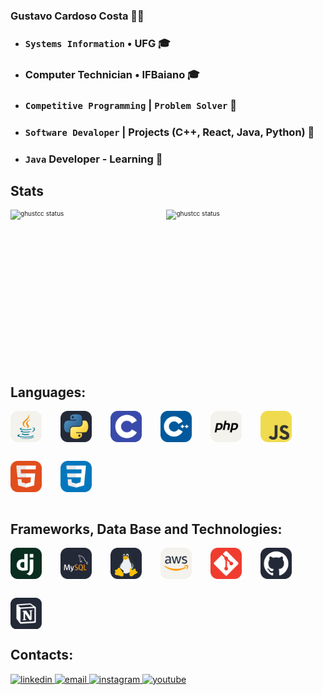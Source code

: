 ### Gustavo Cardoso Costa 😶‍🌫️

 *   ### `Systems Information` • UFG 🎓
 *   ### Computer Technician • IFBaiano 🎓
 *   ### `Competitive Programming` | `Problem Solver` 🦾
 *   ### `Software Devaloper` | Projects (C++, React, Java, Python) 🦾
 *   ### `Java` Developer - Learning 🦾

## Stats

<div style="display: flex; align-items: center; font-size: 10px">
    <img width="49.5%" height="250em" src="https://github-readme-stats.vercel.app/api?username=ghustcc&show_icons=true&theme=dark&hide_border=false&rank_icon=github&show=reviews,prs_merged,discussions_answered,prs_merged_percentage" alt="ghustcc status" />
    <img width="49.5%" height="250em" src="https://github-readme-stats.vercel.app/api/top-langs/?username=ghustcc&layout=compact&langs_count=30&show_icons=true&theme=dark" alt="ghustcc status">
</div>

## Languages:

<div style='display: flex; gap: 30px; flex-wrap: wrap'>
    <img style='width:50px' align='center' alt='' src='https://github.com/tandpfun/skill-icons/blob/main/icons/Java-Light.svg' />
    <img style='width:50px' align='center' alt='' src='https://raw.githubusercontent.com/tandpfun/skill-icons/65dea6c4eaca7da319e552c09f4cf5a9a8dab2c8/icons/Python-Dark.svg' />
    <img style='width:50px' align='center' alt='' src='https://raw.githubusercontent.com/tandpfun/skill-icons/65dea6c4eaca7da319e552c09f4cf5a9a8dab2c8/icons/C.svg' />
    <img style='width:50px' align='center' alt='' src='https://raw.githubusercontent.com/tandpfun/skill-icons/65dea6c4eaca7da319e552c09f4cf5a9a8dab2c8/icons/CPP.svg' />
    <img style='width:50px' align='center' alt='' src='https://raw.githubusercontent.com/tandpfun/skill-icons/65dea6c4eaca7da319e552c09f4cf5a9a8dab2c8/icons/PHP-Light.svg' />
    <img style='width:50px' align='center' alt='' src='https://raw.githubusercontent.com/tandpfun/skill-icons/65dea6c4eaca7da319e552c09f4cf5a9a8dab2c8/icons/JavaScript.svg' />
    <img style='width:50px' align='center' alt='' src='https://raw.githubusercontent.com/tandpfun/skill-icons/65dea6c4eaca7da319e552c09f4cf5a9a8dab2c8/icons/HTML.svg' />
    <img style='width:50px' align='center' alt='' src='https://raw.githubusercontent.com/tandpfun/skill-icons/65dea6c4eaca7da319e552c09f4cf5a9a8dab2c8/icons/CSS.svg' />
</div><br/>

## Frameworks, Data Base and Technologies:

<div style='display: flex; align-items: center; gap: 30px; flex-wrap: wrap'>
    <img style='width:50px' align='center' alt='' src='https://raw.githubusercontent.com/tandpfun/skill-icons/65dea6c4eaca7da319e552c09f4cf5a9a8dab2c8/icons/Django.svg' />
<!--     <img style='width:50px' align='center' alt='' src='https://github.com/tandpfun/skill-icons/blob/main/icons/React-Light.svg' />
    <img style='width:50px' align='center' alt='' src='https://raw.githubusercontent.com/tandpfun/skill-icons/65dea6c4eaca7da319e552c09f4cf5a9a8dab2c8/icons/NodeJS-Dark.svg' /> -->
    <img style='width:50px' align='center' alt='' src='https://raw.githubusercontent.com/tandpfun/skill-icons/65dea6c4eaca7da319e552c09f4cf5a9a8dab2c8/icons/MySQL-Dark.svg' />
<!--     <img style='width:50px' align='center' alt='' src='https://raw.githubusercontent.com/tandpfun/skill-icons/65dea6c4eaca7da319e552c09f4cf5a9a8dab2c8/icons/MongoDB.svg' /> -->
    <img style='width:50px' align='center' alt='' src='https://github.com/tandpfun/skill-icons/blob/main/icons/Linux-Dark.svg' />
    <img style='width:50px' align='center' alt='' src='https://github.com/tandpfun/skill-icons/blob/main/icons/AWS-Light.svg' />
    <img style='width:50px' align='center' alt='' src='https://raw.githubusercontent.com/tandpfun/skill-icons/65dea6c4eaca7da319e552c09f4cf5a9a8dab2c8/icons/Git.svg' />
    <img style='width:50px' align='center' alt='' src='https://raw.githubusercontent.com/tandpfun/skill-icons/65dea6c4eaca7da319e552c09f4cf5a9a8dab2c8/icons/Github-Dark.svg' />
    <img style='width:50px' align='center' alt='' src='https://raw.githubusercontent.com/tandpfun/skill-icons/65dea6c4eaca7da319e552c09f4cf5a9a8dab2c8/icons/Notion-Dark.svg' />
</div>

## Contacts:

<a href="https://www.linkedin.com/in/gustavo-cardosoc-costa/" target="blank"> <img alt='linkedin' src='https://img.shields.io/badge/LinkedIn-0077B5?style=for-the-badge&logo=linkedin&logoColor=white' /> </a>
<a href="mailto:gustavocardoso0019@gmail.com" target="blank"> <img alt='email' src='https://img.shields.io/badge/Email-1777a0?style=for-the-badge&logo=email&logoColor=black' /> </a>
<a href="https://www.instagram.com/gustavo_cardosoc/" target="blank"> <img alt='instagram' src='https://img.shields.io/badge/Instagram-E4405F?style=for-the-badge&logo=instagram&logoColor=white' /> </a>
<a href="[https://www.instagram.com/gustavo_cardosoc/](https://www.youtube.com/channel/UCfLzbJsl5L-xPcy2-5iBrHg)" target="blank"> <img alt='youtube' src='https://img.shields.io/badge/YouTube-FF0000?style=for-the-badge&logo=youtube&logoColor=white' /> </a>

